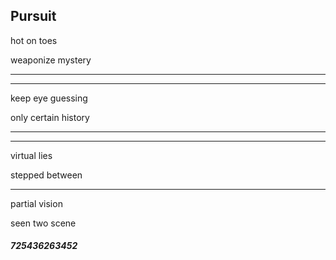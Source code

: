 ## Pursuit

hot on toes

weaponize mystery

---

---

keep eye guessing

only certain history

---

---

virtual lies

stepped between

---

partial vision

seen two scene

###### **_725436263452_**
